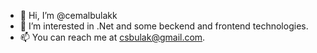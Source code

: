- 👋 Hi, I’m @cemalbulakk
- 👀 I’m interested in .Net and some beckend and frontend technologies.
- 📫 You can reach me at csbulak@gmail.com.

<!---
cemalbulakk/cemalbulakk is a ✨ special ✨ repository because its `README.md` (this file) appears on your GitHub profile.
You can click the Preview link to take a look at your changes.
--->
